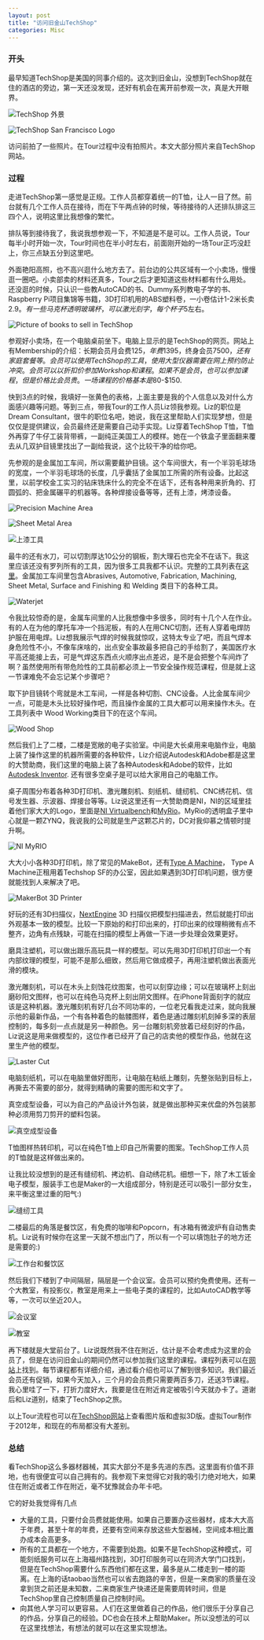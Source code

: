 ```yaml
---
layout: post
title: "访问旧金山TechShop"
categories: Misc
---
```


### 开头 ###
最早知道TechShop是美国的同事介绍的。这次到旧金山，没想到TechShop就在住的酒店的旁边，第一天还没发现，还好有机会在离开前参观一次，真是大开眼界。

![](http://techshop.ws/sftour/img/techshop_soma_012010_small.png "TechShop 外景")

![](/images/20140831_techshop/techshop_logo.jpg "TechShop San Francisco Logo")

访问前拍了一些照片。在Tour过程中没有拍照片。本文大部分照片来自TechShop网站。

### 过程 ###
走进TechShop第一感觉是正规。工作人员都穿着统一的T恤，让人一目了然。前台就有几个工作人员在接待，而在下午两点钟的时候，等待接待的人还排队排这三四个人，说明这里比我想像的繁忙。

排队等到接待我了，我说我想参观一下，不知道是不是可以。工作人员说，Tour每半小时开始一次，Tour时间也在半小时左右，前面刚开始的一场Tour正巧没赶上，你三点缺五分到这里吧。

外面艳阳高照，也不高兴逛什么地方去了。前台边的公共区域有一个小卖场，慢慢逛一圈吧。小卖部卖的材料还真多，Tour之后才更知道这些材料都有什么用处。还没逛的时候，只认识一些教AutoCAD的书、Dummy系列教电子学的书、Raspberry Pi项目集锦等书籍，3D打印机用的ABS塑料卷，一小卷估计1-2米长卖$2.9。有一些马克杯透明玻璃杯，可以激光刻字，每个杯子$5左右。

![Picture of books to sell in TechShop](/images/20140831_techshop/techshop_books.jpg "Books to sell in TechShop")

参观好小卖场，在一个电脑桌前坐下。电脑上显示的是TechShop的网页。网站上有Membership的介绍：长期会员月会费$125，年费$1395，终身会员$7500，还有家庭套餐等。会员可以使用TechShop的工具，使用大型仪器需要在网上预约防止冲突。会员可以以折扣价参加Workshop和课程。如果不是会员，也可以参加课程，但是价格比会员贵。一场课程的价格基本是$80-$150.

快到3点的时候，我填好一张黄色的表格，上面主要是我的个人信息以及对什么方面感兴趣等问题。等到三点，带我Tour的工作人员Liz领我参观。Liz的职位是Dream Consultant，很牛的职位名吧，她说，我在这里帮助人们实现梦想，但是仅仅是提供建议，会员最终还是需要自己动手实现。Liz穿着TechShop T恤，T恤外再穿了牛仔工装背带裤，一副纯正美国工人的模样。她在一个铁盒子里面翻来覆去从几双护目镜里找出了一副给我说，这个比较干净的给你吧。

先参观的是金属加工车间，所以需要戴护目镜。这个车间很大，有一个半羽毛球场的宽度，一个半羽毛球场的长度，几乎囊括了金属加工所需的所有设备。比起这里，以前学校金工实习的钻床铣床什么的完全不在话下，还有各种用来折角的、打圆弧的、把金属碾平的机器等。各种焊接设备等等，还有上漆，烤漆设备。

![](http://techshop.ws/sftour/img/ts03/ts03.jpg "Precision Machine Area")

![](http://techshop.ws/sftour/img/ts06/ts06.jpg "Sheet Metal Area")

![](http://techshop.ws/sftour/img/ts07/ts07.jpg "上漆工具")

最牛的还有水刀，可以切割厚达10公分的钢板，割大理石也完全不在话下。我这里应该还没有罗列所有的工具，因为很多工具我都不认识。完整的工具列表在[这里](http://techshop.ws/tools_and_equipment.html)。金属加工车间里包含Abrasives, Automotive, Fabrication, Machining, Sheet Metal, Surface and Finishing 和 Welding 类目下的各种工具。

![](http://techshop.ws/sftour/img/ts04/ts04.jpg "Waterjet")

令我比较惊奇的是，金属车间里的人比我想像中多很多，同时有十几个人在作业。有的人在为他的摩托车冲一个挡泥板，有的人在用CNC切割，还有人穿着电焊防护服在用电焊。Liz想我展示气焊的时候我就惊叹，这特太专业了吧，而且气焊本身危险性不小，不像车床啥的，出点安全事故最多把自己的手给割了，美国医疗水平高还能接上去，可是气焊这东西点火顺序出点差迟，是不是会把整个车间炸了啊？虽然使用所有带危险性的工具前都必须上一节安全操作规范课程，但是就上这一节课难免不会忘记某个步骤吧？

取下护目镜转个弯就是木工车间，一样是各种切割、CNC设备。人比金属车间少一点，可能是木头比较好操作吧，而且操作金属的工具大都可以用来操作木头。在工具列表中 Wood Working类目下的在这个车间。

![](http://techshop.ws/sftour/img/ts05/ts05.jpg "Wood Shop")

然后我们上了二楼，二楼是宽敞的电子实验室。中间是大长桌用来电脑作业，电脑上装了操作这里的机器所需要的各种软件，Liz介绍说Autodesk和Adobe都是这里的大赞助商，我们这里的电脑上装了各种Autodesk和Adobe的软件，比如[Autodesk Inventor](http://www.autodesk.com/products/inventor/overview). 还有很多空桌子是可以给大家用自己的电脑工作。

桌子周围分布着各种3D打印机、激光雕刻机、刻纸机、缝纫机、CNC绣花机、信号发生器、示波器、焊接台等等。Liz说这里还有一大赞助商是NI，NI的区域里挂着他们家大大的Logo，里面是[NI Virtualbench](http://www.ni.com/virtualbench/)和[MyRio](http://www.ni.com/myrio/)。MyRio的透明盒子里中心就是一颗ZYNQ，我说我的公司就是生产这颗芯片的，DC对我仰慕之情顿时提升啊。

![](http://www.ni.com/cms/images/devzone/tut/clip_image002_20130618120622.jpg "NI MyRIO")

大大小小各种3D打印机，除了常见的MakeBot，还有[Type A Machine](http://www.typeamachines.com/)， Type A Machine正租用着Techshop SF的办公室，因此如果遇到3D打印机问题，很方便就能找到人来解决了吧。

![](http://techshop.ws/sftour/img/ts01/makerbot.jpg "MakerBot 3D Printer")

好玩的还有3D扫描仪，[NextEngine](http://www.nextengine.com/) 3D 扫描仪把模型扫描进去，然后就能打印出外观基本一致的模型。比较一下原始的和打印出来的，打印出来的纹理稍微有点不整齐，边角有点残缺，可能在扫描的模型上再做一下进一步处理会效果更好。

磨具注塑机，可以做出跟乐高玩具一样的模型。可以先用3D打印机打印出一个有内部纹理的模型，可能不是那么细致，然后用它做成模子，再用注塑机做出表面光滑的模块。

激光雕刻机，可以在木头上刻蚀花纹图案，也可以刻穿边缘；可以在玻璃杯上刻出磨砂阳文图样，也可以在纯色马克杯上刻出阴文图样。在iPhone背面刻字的就应该是这种机器。激光雕刻机有好几台不同功率的，一位老兄看我走过来，就向我展示他的最新作品，一个有各种着色的骷髅图样，着色是通过雕刻机刻掉多深的表层控制的，每多刻一点点就是另一种颜色。另一台雕刻机旁放着已经刻好的作品，Liz说这是用来做模型的，这位作者已经开了自己的店卖他的模型作品，他就在这里生产他的模型。

![](http://techshop.ws/sftour/img/ts02/ts02.jpg "Laster Cut")

电脑刻纸机，可以在电脑里做好图形，让电脑在粘纸上雕刻，先整张贴到目标上，再撕去不需要的部分，就得到精确的需要的图形和文字了。

真空成型设备，可以为自己的产品设计外包装，就是做出那种买来优盘的外包装那种必须用剪刀剪开的塑料包装。

![](http://techshop.ws/sftour/img/ts10/ts10.jpg "真空成型设备")

T恤图样热转印机，可以在纯色T恤上印自己所需要的图案。TechShop工作人员的T恤就是这样做出来的。

让我比较没想到的是还有缝纫机、拷边机、自动绣花机。细想一下，除了木工钣金电子模型，服装手工也是Maker的一大组成部分，特别是还可以吸引一部分女生，来平衡这里过重的阳气:)

![](http://techshop.ws/sftour/img/ts08/ts08.jpg "缝纫工具")

二楼最后的角落是餐饮区，有免费的咖啡和Popcorn，有冰箱有微波炉有自动售卖机。Liz说有时候你在这里一天就不想出门了，所以有一个可以填饱肚子的地方还是需要的:)

![](http://techshop.ws/sftour/img/ts09/ts09.jpg "工作台和餐饮区")

然后我们下楼到了中间隔层，隔层是一个会议室。会员可以预约免费使用。还有一个大教室，有投影仪，教室是用来上一些电子类的课程的，比如AutoCAD教学等等，一次可以坐近20人。

![](http://techshop.ws/sftour/img/ts12/ts12.jpg "会议室")

![](http://techshop.ws/sftour/img/ts12/computerlab.jpg "教室")

再下楼就是大堂前台了。Liz说既然我不住在附近，估计是不会考虑成为这里的会员了，但是在访问旧金山的期间仍然可以参加我们这里的课程。课程列表可以在[网站](http://techshop.ws/take_classes.html?storeId=4)上找到。每节课程都有详细介绍，通过看介绍也可以了解到很多知识。我们最近会员还有促销，如果今天加入，三个月的会员费只需要两百多刀，还送3节课程。我心里哇了一下，打折力度好大，我要是住在附近肯定被吸引今天就办卡了。道谢后和Liz道别，结束了TechShop之旅。

以上Tour流程也可以在[TechShop网站](http://techshop.ws/sftour/index.php?pano=fast)上查看图片版和虚拟3D版。虚拟Tour制作于2012年，和现在的布局都没有大差别。

### 总结 ###

看TechShop这么多器材器械，其实大部分不是多先进的东西。这里面有价值不菲地，也有很便宜可以自己拥有的。我参观下来觉得它对我的吸引力绝对地大，如果住在附近或者工作在附近，毫不犹豫就会办年卡吧。

它的好处我觉得有几点

- 大量的工具，只要付会员费就能使用。如果自己要置办这些器材，成本大大高于年费，甚至十年的年费，还要有空间来存放这些大型器械，空间成本相比置办成本会高更多。
- 所有的工具都在一个地方，不需要到处跑。如果不是TechShop这种模式，可能刻纸服务可以在上海福州路找到，3D打印服务可以在同济大学门口找到，但是在TechShop需要什么东西他们都在这里，最多是从二楼走到一楼的距离。在上海的话taobao当然也可以省去跑路的辛苦，但是一来商家的质量在没拿到货之前还是未知数，二来商家生产快递还是需要周转时间，但是TechShop里自己控制质量自己控制时间。
- 向其他人学习可以更容易。人们在这里做着自己的作品，他们很乐于分享自己的作品，分享自己的经验。DC也会在技术上帮助Maker。所以没想法的可以在这里找想法，有想法的就可以在这里实现想法。